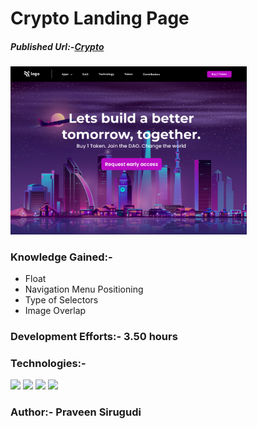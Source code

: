 # Crypto Landing Page

##### Published Url:-[Crypto](https://glistening-frangollo-682b0f.netlify.app/)


<img src="https://github.com/sirugudipraveen3637/CryptoLandingpage_5/blob/main/5.png" height="60%" width="75%"/>


### Knowledge Gained:-

  
  - Float
  - Navigation Menu Positioning
  - Type of Selectors
  - Image Overlap
  
### Development Efforts:- 3.50 hours
  
### Technologies:-
<span>
<img src="https://img.shields.io/badge/html5%20-%23E34F26.svg?&style=for-the-badge&logo=html5&logoColor=white"/>
<img src="https://img.shields.io/badge/css3%20-%231572B6.svg?&style=for-the-badge&logo=css3&logoColor=white"/>
<img src="https://img.shields.io/badge/git%20-%23404d59.svg?&style=for-the-badge&logo=git&logoColor=white"/>
<img src="https://img.shields.io/badge/github%20-%23121011.svg?&style=for-the-badge&logo=github&logoColor=white"/>
</span>


### Author:- <b>Praveen Sirugudi<b>


